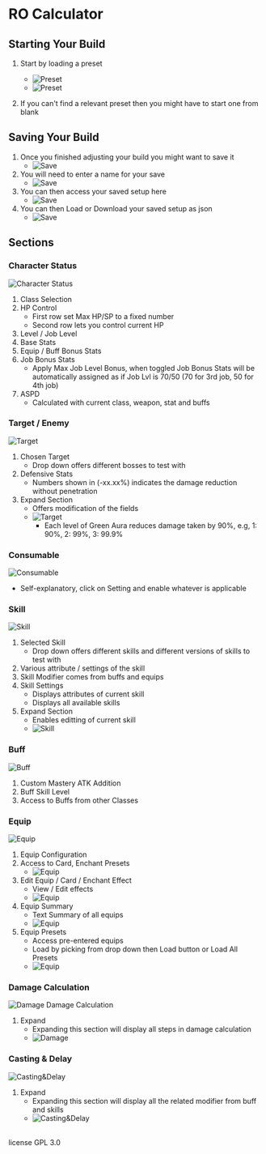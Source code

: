 # RO Calculator

## Starting Your Build

1. Start by loading a preset
    - ![Preset](/img/readme_preset.png)
    - ![Preset](/img/readme_preset_load.png)

2. If you can't find a relevant preset then you might have to start one from blank

## Saving Your Build
1. Once you finished adjusting your build you might want to save it 
    - ![Save](/img/readme_save.png)
2. You will need to enter a name for your save
    - ![Save](/img/readme_save_build.png)
3. You can then access your saved setup here
    - ![Save](/img/readme_save_access.png)
4. You can then Load or Download your saved setup as json
    - ![Save](/img/readme_save_load.png)

## Sections

### Character Status
![Character Status](/img/readme_char.png)
1. Class Selection
2. HP Control
    - First row set Max HP/SP to a fixed number
    - Second row lets you control current HP
3. Level / Job Level
4. Base Stats
5. Equip / Buff Bonus Stats
6. Job Bonus Stats
    - Apply Max Job Level Bonus, when toggled Job Bonus Stats will be automatically assigned as if Job Lvl is 70/50 (70 for 3rd job, 50 for 4th job)
7. ASPD
    - Calculated with current class, weapon, stat and buffs 

### Target / Enemy
![Target](/img/readme_target.png)
1. Chosen Target
    - Drop down offers different bosses to test with
2. Defensive Stats
    - Numbers shown in (-xx.xx%) indicates the damage reduction without penetration
3. Expand Section
    - Offers modification of the fields
    - ![Target](/img/readme_target_expand.png)
        - Each level of Green Aura reduces damage taken by 90%, e.g, 1: 90%, 2: 99%, 3: 99.9%

### Consumable
![Consumable](/img/readme_consumable.png)
- Self-explanatory, click on Setting and enable whatever is applicable

### Skill
![Skill](/img/readme_skill.png)
1. Selected Skill
    - Drop down offers different skills and different versions of skills to test with
2. Various attribute / settings of the skill
3. Skill Modifier comes from buffs and equips
4. Skill Settings
    - Displays attributes of current skill
    - Displays all available skills
5. Expand Section
    - Enables editting of current skill
    - ![Skill](/img/readme_skill_expand.png)

### Buff
![Buff](/img/readme_buff.png)
1. Custom Mastery ATK Addition
2. Buff Skill Level
3. Access to Buffs from other Classes

### Equip
![Equip](/img/readme_equip.png)
1. Equip Configuration
2. Access to Card, Enchant Presets
    - ![Equip](/img/readme_equip_cardenchant.png)
3. Edit Equip / Card / Enchant Effect
    - View / Edit effects
    - ![Equip](/img/readme_equip_edit.png)
4. Equip Summary
    - Text Summary of all equips
    - ![Equip](/img/readme_equip_summary.png)
5. Equip Presets
    - Access pre-entered equips
    - Load by picking from drop down then Load button or Load All Presets
    - ![Equip](/img/readme_equip_preset.png)

### Damage Calculation
![Damage](/img/readme_damage.png)
Damage Calculation
1. Expand
    - Expanding this section will display all steps in damage calculation
    - ![Damage](/img/readme_damage_calculation.png)

### Casting & Delay
![Casting&Delay](/img/readme_castingdelay.png)
1. Expand
    - Expanding this section will display all the related modifier from buff and skills
    - ![Casting&Delay](/img/readme_castingdelay_expand.png)

<br>
license GPL 3.0
